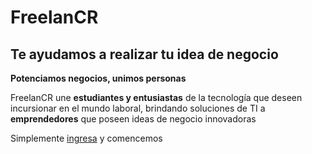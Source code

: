 # FreelanCR

## Te ayudamos a realizar tu idea de negocio

**Potenciamos negocios, unimos personas**

FreelanCR une **estudiantes y entusiastas** de la tecnolog&iacute;a que deseen incursionar en el mundo laboral, brindando soluciones de TI a **emprendedores** que poseen ideas de negocio innovadoras

Simplemente [ingresa](#) y comencemos
